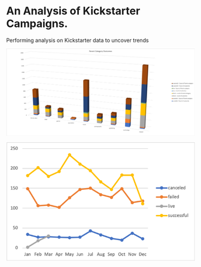 # An Analysis of Kickstarter Campaigns.
Performing analysis on Kickstarter data to uncover trends

![image_name](https://github.com/jh2010/kickstarter-analysis/blob/master/parent-category-outcomes.png)

![image_name](https://github.com/jh2010/kickstarter-analysis/blob/master/Outcomes%20Based%20on%20Launch%20Date.png)
